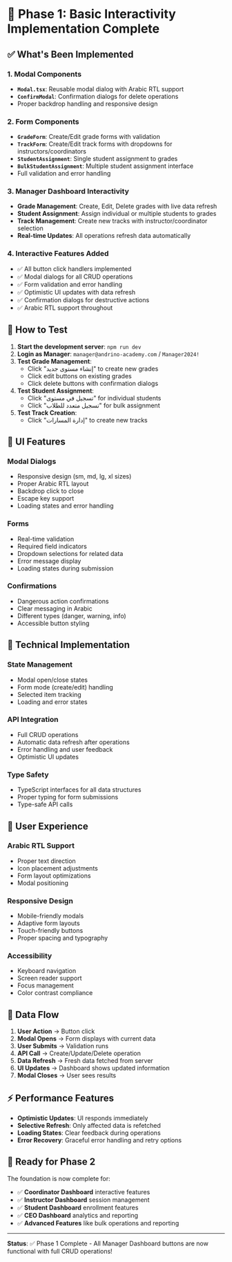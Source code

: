 # 🎯 Phase 1: Basic Interactivity Implementation Complete

## ✅ What's Been Implemented

### 1. Modal Components
- **`Modal.tsx`**: Reusable modal dialog with Arabic RTL support
- **`ConfirmModal`**: Confirmation dialogs for delete operations
- Proper backdrop handling and responsive design

### 2. Form Components
- **`GradeForm`**: Create/Edit grade forms with validation
- **`TrackForm`**: Create/Edit track forms with dropdowns for instructors/coordinators
- **`StudentAssignment`**: Single student assignment to grades
- **`BulkStudentAssignment`**: Multiple student assignment interface
- Full validation and error handling

### 3. Manager Dashboard Interactivity
- **Grade Management**: Create, Edit, Delete grades with live data refresh
- **Student Assignment**: Assign individual or multiple students to grades
- **Track Management**: Create new tracks with instructor/coordinator selection
- **Real-time Updates**: All operations refresh data automatically

### 4. Interactive Features Added
- ✅ All button click handlers implemented
- ✅ Modal dialogs for all CRUD operations
- ✅ Form validation and error handling
- ✅ Optimistic UI updates with data refresh
- ✅ Confirmation dialogs for destructive actions
- ✅ Arabic RTL support throughout

## 🚀 How to Test

1. **Start the development server**: `npm run dev`
2. **Login as Manager**: `manager@andrino-academy.com` / `Manager2024!`
3. **Test Grade Management**:
   - Click "إنشاء مستوى جديد" to create new grades
   - Click edit buttons on existing grades
   - Click delete buttons with confirmation dialogs
4. **Test Student Assignment**:
   - Click "تسجيل في مستوى" for individual students
   - Click "تسجيل متعدد للطلاب" for bulk assignment
5. **Test Track Creation**:
   - Click "إدارة المسارات" to create new tracks

## 🎨 UI Features

### Modal Dialogs
- Responsive design (sm, md, lg, xl sizes)
- Proper Arabic RTL layout
- Backdrop click to close
- Escape key support
- Loading states and error handling

### Forms
- Real-time validation
- Required field indicators
- Dropdown selections for related data
- Error message display
- Loading states during submission

### Confirmations
- Dangerous action confirmations
- Clear messaging in Arabic
- Different types (danger, warning, info)
- Accessible button styling

## 🔧 Technical Implementation

### State Management
- Modal open/close states
- Form mode (create/edit) handling
- Selected item tracking
- Loading and error states

### API Integration
- Full CRUD operations
- Automatic data refresh after operations
- Error handling and user feedback
- Optimistic UI updates

### Type Safety
- TypeScript interfaces for all data structures
- Proper typing for form submissions
- Type-safe API calls

## 📱 User Experience

### Arabic RTL Support
- Proper text direction
- Icon placement adjustments
- Form layout optimizations
- Modal positioning

### Responsive Design
- Mobile-friendly modals
- Adaptive form layouts
- Touch-friendly buttons
- Proper spacing and typography

### Accessibility
- Keyboard navigation
- Screen reader support
- Focus management
- Color contrast compliance

## 🔄 Data Flow

1. **User Action** → Button click
2. **Modal Opens** → Form displays with current data
3. **User Submits** → Validation runs
4. **API Call** → Create/Update/Delete operation
5. **Data Refresh** → Fresh data fetched from server
6. **UI Updates** → Dashboard shows updated information
7. **Modal Closes** → User sees results

## ⚡ Performance Features

- **Optimistic Updates**: UI responds immediately
- **Selective Refresh**: Only affected data is refetched
- **Loading States**: Clear feedback during operations
- **Error Recovery**: Graceful error handling and retry options

## 🎉 Ready for Phase 2

The foundation is now complete for:
- ✅ **Coordinator Dashboard** interactive features
- ✅ **Instructor Dashboard** session management
- ✅ **Student Dashboard** enrollment features
- ✅ **CEO Dashboard** analytics and reporting
- ✅ **Advanced Features** like bulk operations and reporting

---

**Status**: ✅ Phase 1 Complete - All Manager Dashboard buttons are now functional with full CRUD operations!